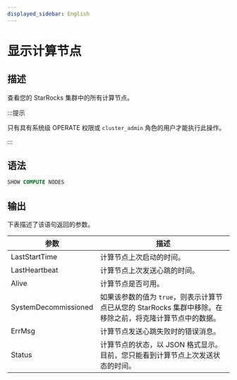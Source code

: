 ```yaml
---
displayed_sidebar: English
---
```


# 显示计算节点

## 描述

查看您的 StarRocks 集群中的所有计算节点。

:::提示

只有具有系统级 OPERATE 权限或 `cluster_admin` 角色的用户才能执行此操作。

:::

## 语法

```SQL
SHOW COMPUTE NODES
```

## 输出

下表描述了该语句返回的参数。

| **参数**        | **描述**                                              |
| -------------------- | ------------------------------------------------------------ |
| LastStartTime        | 计算节点上次启动的时间。                   |
| LastHeartbeat        | 计算节点上次发送心跳的时间。        |
| Alive                | 计算节点是否可用。                     |
| SystemDecommissioned | 如果该参数的值为 `true`，则表示计算节点已从您的 StarRocks 集群中移除。在移除之前，将克隆计算节点中的数据。 |
| ErrMsg               | 计算节点发送心跳失败时的错误消息。  |
| Status               | 计算节点的状态，以 JSON 格式显示。目前，您只能看到计算节点上次发送状态的时间。 |

